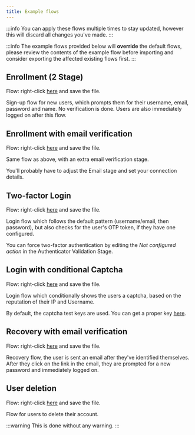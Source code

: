 ```yaml
---
title: Example flows
---
```


:::info
You can apply these flows multiple times to stay updated, however this will discard all changes you've made.
:::

:::info
The example flows provided below will **override** the default flows, please review the contents of the example flow before importing and consider exporting the affected existing flows first.
:::

## Enrollment (2 Stage)

Flow: right-click [here](/blueprints/example/flows-enrollment-2-stage.yaml) and save the file.

Sign-up flow for new users, which prompts them for their username, email, password and name. No verification is done. Users are also immediately logged on after this flow.

## Enrollment with email verification

Flow: right-click [here](/blueprints/example/flows-enrollment-email-verification.yaml) and save the file.

Same flow as above, with an extra email verification stage.

You'll probably have to adjust the Email stage and set your connection details.

## Two-factor Login

Flow: right-click [here](/blueprints/example/flows-login-2fa.yaml) and save the file.

Login flow which follows the default pattern (username/email, then password), but also checks for the user's OTP token, if they have one configured.

You can force two-factor authentication by editing the _Not configured action_ in the Authenticator Validation Stage.

## Login with conditional Captcha

Flow: right-click [here](/blueprints/example/flows-login-conditional-captcha.yaml) and save the file.

Login flow which conditionally shows the users a captcha, based on the reputation of their IP and Username.

By default, the captcha test keys are used. You can get a proper key [here](https://www.google.com/recaptcha/intro/v3.html).

## Recovery with email verification

Flow: right-click [here](/blueprints/example/flows-recovery-email-verification.yaml) and save the file.

Recovery flow, the user is sent an email after they've identified themselves. After they click on the link in the email, they are prompted for a new password and immediately logged on.

## User deletion

Flow: right-click [here](/blueprints/example/flows-unenrollment.yaml) and save the file.

Flow for users to delete their account.

:::warning
This is done without any warning.
:::
